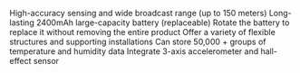 High-accuracy sensing and wide broadcast range (up to 150 meters)
Long-lasting 2400mAh large-capacity battery (replaceable)
Rotate the battery to replace it without removing the entire product
Offer a variety of flexible structures and supporting installations
Can store 50,000 + groups of temperature and humidity data
Integrate 3-axis accelerometer and hall-effect sensor
